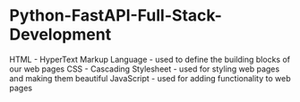 # Python-FastAPI-Full-Stack-Development


HTML - HyperText Markup Language - used to define the building blocks of our web pages
CSS - Cascading Stylesheet - used for styling web pages and making them beautiful
JavaScript - used for adding functionality to web pages
